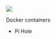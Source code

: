 ![](https://static0.srcdn.com/wordpress/wp-content/uploads/Ultron-Marvel-Comics-Annihilation-Conquest-5.jpg?q=50&fit=crop&w=740&h=389)

Docker containers

- Pi Hole
